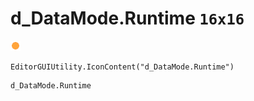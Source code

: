 # d_DataMode.Runtime `16x16`
<img src="/img/d_DataMode.Runtime.png" width=16 height=16>

``` CSharp
EditorGUIUtility.IconContent("d_DataMode.Runtime")
```
```
d_DataMode.Runtime
```
